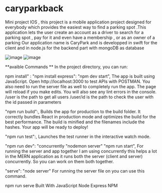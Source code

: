 # caryparkback
Mini project IOS , this project is a mobile application project designed for everybody which provides the easiest way to find a parking spot .This application lets the user create an account as a driver to search for a parking spot , pay for it and even have a membership  , or as an owner of a parking
Our application name is CaryPark and is developped in swift for the client and in node.js for the backend part with mongoDB as database

![image](https://user-images.githubusercontent.com/73406102/143434446-64b39d76-5a3d-4427-8c17-bccdf989b5fd.png)        ![image](https://user-images.githubusercontent.com/73406102/143434499-bfab2ff5-4b7b-4ed6-8ab3-b569941b3c4f.png)


**avaible Commands **
In the project directory, you can run:

npm install" : "npm install express": "npm dev start",
The app is built using JavaScript. Open http://localhost:3000 to test APIs with POSTMAN. You also need to run the server file as well to completely run the app. The page will reload if you make edits. You will also see any lint errors in the console. /user is the path to get all users /user/id is the path to check the user with the id passed in parameters

"npm run build":,
Builds the app for production to the build folder. It correctly bundles React in production mode and optimizes the build for the best performance. The build is minified and the filenames include the hashes. Your app will be ready to deploy!

"npm run test":,
Launches the test runner in the interactive watch mode.

"npm run dev": "concurrently "nodemon server" "npm run start",
For running the server and app together I am using concurrently this helps a lot in the MERN application as it runs both the server (client and server) concurrently. So you can work on them both together.

"serve": "node server"
For running the server file on you can use this command.

npm run serve
Built With
JavaScript
Node Express
NPM
